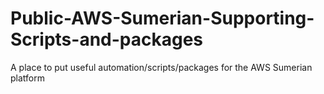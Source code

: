 # Public-AWS-Sumerian-Supporting-Scripts-and-packages
A place to put useful automation/scripts/packages for the AWS Sumerian platform
